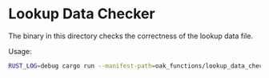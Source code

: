 # Lookup Data Checker

The binary in this directory checks the correctness of the lookup data file.

Usage:

```bash
RUST_LOG=debug cargo run --manifest-path=oak_functions/lookup_data_checker/Cargo.toml -- --file-path=weather_data_file
```
